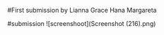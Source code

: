 #First submission by Lianna Grace Hana Margareta

#submission 
![screenshoot](Screenshot (216).png)
